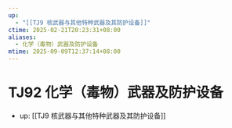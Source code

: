 ```yaml
---
up:
  - "[[TJ9 核武器与其他特种武器及其防护设备]]"
ctime: 2025-02-21T20:23:31+08:00
aliases:
  - 化学（毒物）武器及防护设备
mtime: 2025-09-09T12:37:14+08:00
---
```


# TJ92 化学（毒物）武器及防护设备

- up: [[TJ9 核武器与其他特种武器及其防护设备]]
